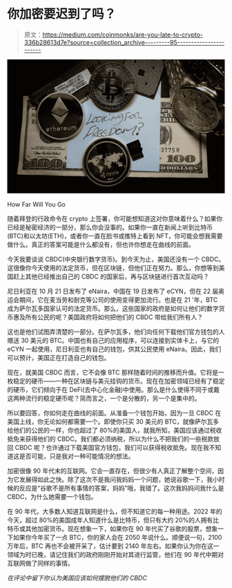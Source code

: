 # 你加密要迟到了吗？

> 原文：<https://medium.com/coinmonks/are-you-late-to-crypto-336b28613d7e?source=collection_archive---------95----------------------->

![](img/b2ddc0031ab2ce9172f32c435700f4e8.png)

How Far Will You Go

随着拜登的行政命令在 crypto 上签署，你可能想知道这对你意味着什么？如果你已经是秘密经济的一部分，那么你会没事的。如果你一直在新闻上听到比特币(BTC)和以太坊(ETH)，或者你一直在脸书或推特上看到 NFT，你可能会想我需要做什么。真正的答案可能是什么都没有，但也许你想走在曲线的前面。

今天我要谈谈 CBDC(中央银行数字货币)。到今天为止，美国还没有一个 CBDC。这很像你今天使用的法定货币，但在区块链，但他们正在努力。那么，你想等到美国赶上其他已经推出自己的 CBDC 的国家后，再与区块链进行首次互动吗？

尼日利亚在 10 月 21 日发布了 eNaira，中国在 19 日发布了 eCYN，但在 22 届奥运会期间，它在麦当劳和耐克等公司的使用变得更加流行。也是在 21 '年，BTC 成为萨尔瓦多国家认可的法定货币。那么，这些国家的政府是如何让他们的数字货币惠及所有公民的呢？美国政府将如何把他们的 CBDC 带给我们所有人？

这也是他们试图弄清楚的一部分。在萨尔瓦多，他们向任何下载他们官方钱包的人赠送 30 美元的 BTC。中国也有自己的应用程序，可以连接到实体卡上，与它的 eCYN 一起使用，尼日利亚也有自己的钱包，供其公民使用 eNaira。因此，我们可以预计，美国正在打造自己的钱包。

现在，就美国 CBDC 而言，它不会像 BTC 那样随着时间的推移而升值。它将是一枚稳定的硬币——一种在区块链与美元挂钩的货币。现在在加密领域已经有了稳定的硬币，它们倾向于在 DeFi(去中心化金融)中使用。那么是什么使得不同于或戴这两种流行的稳定硬币呢？简而言之，一个是分散的，另一个是集中的。

所以要回答，你如何走在曲线的前面。从准备一个钱包开始，因为一旦 CBDC 在美国上线，你无论如何都需要一个。即使你只买 30 美元的 BTC，就像萨尔瓦多给他们的公民的一样，你也超过了 80%的美国人，就我所知，美国应该通过税收抵免来获得他们的 CBDC。我们都必须纳税，所以为什么不把我们的一些税款放回 CBDC 呢？也许通过下载美国官方钱包，我们可以获得税收抵免。现在我不知道这是否可能，只是我对一种可能情况的想法。

加密很像 90 年代末的互联网。它会一直存在，但很少有人真正了解整个空间，因为它发展得如此之快。除了这次不是我问我妈妈一个问题，她说谷歌一下，我小时候的反应是“谷歌不是所有事情的答案，妈妈”哦，我错了。这次我妈妈问我什么是 CBDC，为什么她需要一个钱包。

在 90 年代，大多数人知道互联网是什么，但不知道它的每一种用途。2022 年的今天，超过 80%的美国成年人知道什么是比特币，但只有大约 20%的人拥有比特币或其他加密货币。现在想象一下，如果你在 90 年代买了谷歌的股票，想象一下如果你今年买了一点 BTC，你的家人会在 2050 年说什么。顺便说一句，2100 万年后，BTC 再也不会被开采了，估计要到 2140 年左右。如果你认为你在这一领域为时已晚，请记住我们的政府刚刚开始对其进行监管，他们在 90 年代中期对互联网做了同样的事情。

*在评论中留下你认为美国应该如何摆脱他们的 CBDC*
